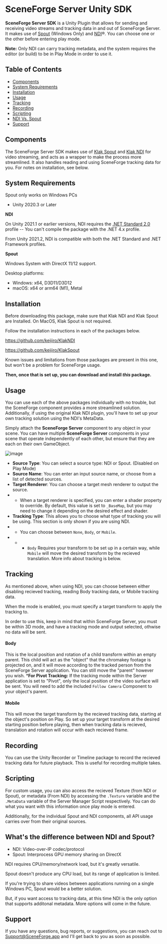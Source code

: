 # SceneForge Server Unity SDK
**SceneForge Server SDK** is a Unity Plugin that allows for sending and receiving video streams and tracking data in and out of SceneForge Server.
It makes use of [Spout] (Windows Only) and [NDI]®.  You can choose one or the other before entering play mode.

**Note:** Only NDI can carry tracking metadata, and the system requires the editor (or build) to be in Play Mode in order to use it.

[Spout]: http://spout.zeal.co/

[NDI]: https://www.ndi.tv/
[NewTek]: https://www.newtek.com/

Table of Contents
-------------------
- [Components](#components)
- [System Requirements](#system-requirements)
- [Installation](#installation)
- [Usage](#usage)
- [Tracking](#tracking)
- [Recording](#recording)
- [Scripting](#scripting)
- [NDI Vs. Spout](#whats-the-difference-between-ndi-and-spout)
- [Support](#support)

## Components
The SceneForge Server SDK makes use of [Klak Spout] and [Klak NDI] for video streaming, and acts as a wrapper to make the process more streamlined.
It also handles reading and using SceneForge tracking data for you.
For notes on installation, see below.

[Klak NDI]: https://github.com/keijiro/KlakNDI
[Klak Spout]: https://github.com/keijiro/KlakSpout


## System Requirements
Spout only works on Windows PCs
- Unity 2020.3 or Later

**NDI**

On Unity 2021.1 or earlier versions, NDI requires the [.NET Standard 2.0]
profile -- You can't compile the package with the .NET 4.x profile.

[.NET Standard 2.0]:
  https://docs.unity3d.com/2020.1/Documentation/Manual/dotnetProfileSupport.html

From Unity 2021.2, NDI is compatible with both the .NET Standard and .NET
Framework profiles.

**Spout**

Windows System with DirectX 11/12 support.

Desktop platforms:

- Windows: x64, D3D11/D3D12
- macOS: x64 or arm64 (M1), Metal

## Installation
Before downloading this package, make sure that Klak NDI and Klak Spout are Installed.
On MacOS, Klak Spout is not required.

Follow the installation instructions in each of the packages below.

https://github.com/keijiro/KlakNDI

https://github.com/keijiro/KlakSpout

Known issues and limitations from those packages are present in this one, but won't be a problem for SceneForge usage.

**Then, once that is set up, you can download and install *this* package.**

## Usage
You can use each of the above packages individually with no trouble, but the SceneForge component provides a more streamlined solution.  Additionally, if using the original Klak NDI plugin, you'll have to set up your own tracking solution using the NDI's MetaData.

Simply attach the **SceneForge Server** component to any object in your scene.
You can have multiple **SceneForge Server** components in your scene that operate independently of each other, but ensure that they are each on their own GameObject.

![image](https://user-images.githubusercontent.com/40009793/191862257-a8b38e76-e324-413d-a7de-1f7ad77e107f.png)

- **Source Type**: You can select a source type:  NDI or Spout. (Disabled on Play Mode)
- **Source Name**: You can enter an input source name, or choose from a list of detected sources.
- **Target Renderer**:  You can choose a target mesh renderer to output the source.
- - When a target renderer is specified, you can enter a shader property to override.  By default, this value is set to `_BaseMap`, but you may need to change it depending on the desired effect and shader.
- **Tracking Type**:  This allows you to choose what type of tracking you will be using.  This section is only shown if you are using NDI.
- - You can choose between `None`, `Body`, or `Mobile`.
- - - `Body` Requires your transform to be set up in a certain way, while `Mobile` will move the desired transform by the recieved translation.  More info about tracking is below.

## Tracking
As mentioned above, when using NDI, you can choose between either disabling recieved tracking, reading Body tracking data, or Mobile tracking data.

When the mode is enabled, you must specify a target transform to apply the tracking to.

In order to use this, keep in mind that within SceneForge Server, you must be within 3D mode, and have a tracking mode and output selected, othwise no data will be sent.

#### Body
This is the local position and rotation of a child transform within an empty parent.  This child will act as the "object" that the chromakey footage is projected on, and it will move according to the tracked person from the SceneForge Server application.  You can still move the "parent" however you wish.
***For Pivot Tracking:**  If the tracking mode within the Server application is set to "Pivot", only the local position of the video surface will be sent.  You will need to add the included `Follow Camera` Component to your object's parent.

#### Mobile
This will move the target transform by the recieved tracking data, starting at the object's position on Play.  So set up your target transform at the desired starting position before playing, then when tracking data is recieved, translation and rotation will occur with each recieved frame.

## Recording
You can use the Unity Recorder or Timeline package to record the recieved tracking data for future playback.  This is useful for recording multiple takes.

## Scripting
For custom usage, you can also access the recieved Texture (from NDI or Spout), or metadata (From NDI) by accessing the `.Texture` variable and the `.MetaData` variable of the Server Manager Script respectively.
You can do what you want with this information once play mode is entered.

Additionally, for the individual Spout and NDI components, all API usage carries over from their original sources.


## What's the difference between NDI and Spout?
- NDI: Video-over-IP codec/protocol
- Spout: Interprocess GPU memory sharing on DirectX

NDI requires CPU/memory/network load, but it's greatly versatile.

Spout doesn't produce any CPU load, but its range of application is limited.

If you're trying to share videos between applications running on a single
Windows PC, Spout would be a better solution.

But, if you want access to tracking data, at this time NDI is the only option that supports additonal metadata.  More options will come in the future.


## Support
If you have any questions, bug reports, or suggestions, you can reach out to Support@SceneForge.app and I'll get back to you as soon as possible.
